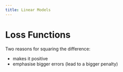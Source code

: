 ```yaml
---
title: Linear Models
---
```


# Loss Functions

Two reasons for squaring the difference:

- makes it positive
- emphasise bigger errors (lead to a bigger penalty)
